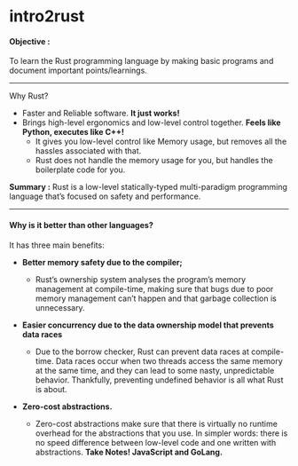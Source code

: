 # intro2rust

#### Objective : 
To learn the Rust programming language by making basic programs and document important points/learnings.

---

Why Rust?


- Faster and Reliable software. __It just works!__
- Brings high-level ergonomics and low-level control together. __Feels like Python, executes like C++!__
    - It gives you low-level control like Memory usage, but removes all the hassles associated with that. 
    - Rust does not handle the memory usage for you, but handles the boilerplate code for you.


__Summary :__ Rust is a low-level statically-typed multi-paradigm programming language that’s focused on safety and performance.

--- 

#### Why is it better than other languages?

It has three main benefits:
- __Better memory safety due to the compiler;__
    - Rust’s ownership system analyses the program’s memory management at compile-time, making sure that bugs due to poor memory management can’t happen and that garbage collection is unnecessary.

- __Easier concurrency due to the data ownership model that prevents data races__
    - Due to the borrow checker, Rust can prevent data races at compile-time.
    Data races occur when two threads access the same memory at the same time, and they can lead to some nasty, unpredictable behavior. Thankfully, preventing undefined behavior is all what Rust is about.

- __Zero-cost abstractions.__
    - Zero-cost abstractions make sure that there is virtually no runtime overhead for the abstractions that you use. In simpler words: there is no speed difference between low-level code and one written with abstractions. __Take Notes! JavaScript and GoLang.__


